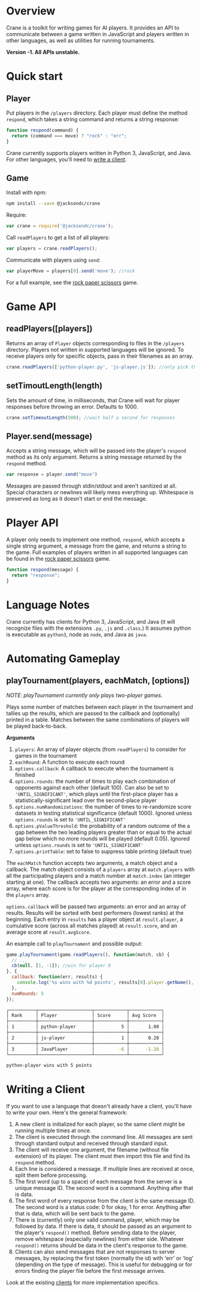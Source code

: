 # Overview
Crane is a toolkit for writing games for AI players. It provides an API to communicate between a game written in JavaScript and players written in other languages, as well as utilities for running tournaments.

**Version -1. All APIs unstable.**

# Quick start
## Player
Put players in the `/players` directory. Each player must define the method `respond`, which takes a string command and returns a string response:

```js
function respond(command) {
  return (command === move) ? "rock" : "err";
}
```

Crane currently supports players written in Python 3, JavaScript, and Java. For other languages, you'll need to [write a client](#writing-a-client).

## Game
Install with npm:

```bash
npm install --save @jacksondc/crane
```

Require:

```js
var crane = require('@jacksondc/crane');

```

Call `readPlayers` to get a list of all players:

```js
var players = crane.readPlayers();
```

Communicate with players using `send`:

```js
var playerMove = players[0].send('move'); //rock
```

For a full example, see the [rock paper scissors](https://github.com/jacksondc/crane/tree/master/examples/rps) game.

# Game API
## readPlayers([players])
Returns an array of `Player` objects corresponding to files in the `/players` directory. Players not written in supported languages will be ignored. To receive players only for specific objects, pass in their filenames as an array.

```js
crane.readPlayers(['python-player.py', 'js-player.js']); //only pick these two players
```

## setTimoutLength(length)
Sets the amount of time, in milliseconds, that Crane will wait for player responses before throwing an error. Defaults to 1000.

```js
crane.setTimeoutLength(500); //wait half a second for responses
```

## Player.send(message)
Accepts a string message, which will be passed into the player's `respond` method as its only argument. Returns a string message returned by the `respond` method.

```js
var response = player.send("move")
```

Messages are passed through stdin/stdout and aren't sanitized at all. Special characters or newlines will likely mess everything up. Whitespace is preserved as long as it doesn't start or end the message.

# Player API
A player only needs to implement one method, `respond`, which accepts a single string argument, a message from the game, and returns a string to the game.  Full examples of players written in all supported languages can be found in the [rock paper scissors](https://github.com/jacksondc/crane/tree/master/examples/rps/players) game.

```js
function respond(message) {
  return "response";
}
```

# Language Notes
Crane currently has clients for Python 3, JavaScript, and Java (it will recognize files with the extensions `.py`, `.js` and `.class`.) It assumes python is executable as `python3`, node as `node`, and Java as `java`.

# Automating Gameplay
## playTournament(players, eachMatch, [options])
*NOTE: playTournament currently only plays two-player games.*

Plays some number of matches between each player in the tournament and tallies up the results, which are passed to the callback and (optionally) printed in a table. Matches between the same combinations of players will be played back-to-back.

**Arguments**

1. `players`: An array of player objects (from `readPlayers`) to consider for games in the tournament
2. `eachRound`: A function to execute each round
3. `options.callback`: A callback to execute when the tournament is finished
4. `options.rounds`: the number of times to play each combination of opponents against each other (default 100). Can also be set to `'UNTIL_SIGNIFICANT'`, which plays until the first-place player has a statistically-significant lead over the second-place player
5. `options.numRandomizations`: the number of times to re-randomize score datasets in testing statistical significance (default 1000). Ignored unless `options.rounds` is set to `'UNTIL_SIGNIFICANT'`
6. `options.pValueThreshold`: the probability of a random outcome of the a gap between the two leading players greater than or equal to the actual gap below which no more rounds will be played (default 0.05). Ignored unless `options.rounds` is set to `'UNTIL_SIGNIFICANT'`
7. `options.printTable`: set to false to suppress table printing (default true)

The `eachMatch` function accepts two arguments, a match object and a callback. The match object consists of a `players` array at `match.players` with all the participating players and a match number at `match.index` (an integer starting at one). The callback accepts two arguments: an error and a score array, where each score is for the player at the corresponding index of in the `players` array.

`options.callback` will be passed two arguments: an error and an array of results. Results will be sorted with best performers (lowest ranks) at the beginning. Each entry in `results` has a player object at `result.player`, a cumulative score (across all matches played) at `result.score`, and an average score at `result.avgScore`.

An example call to `playTournament` and possible output:

```js
game.playTournament(game.readPlayers(), function(match, cb) {
  // ...
  cb(null, [1, -1]); //win for player 0
}, {
  callback: function(err, results) {
    console.log('%s wins with %d points', results[0].player.getName(), results[0].score);
  },
  numRounds: 5
});
```

```sh
┌──────────┬────────────────────┬────────────┬────────────┐
│ Rank     │ Player             │ Score      │ Avg Score  │
├──────────┼────────────────────┼────────────┼────────────┤
│ 1        │ python-player      │          5 │       1.00 │
├──────────┼────────────────────┼────────────┼────────────┤
│ 2        │ js-player          │          1 │       0.20 │
├──────────┼────────────────────┼────────────┼────────────┤
│ 3        │ JavaPlayer         │         -6 │      -1.20 │
└──────────┴────────────────────┴────────────┴────────────┘

python-player wins with 5 points
```

# Writing a Client
If you want to use a language that doesn't already have a client, you'll have to write your own. Here's the general framework:

1. A new client is initialized for each player, so the same client might be running multiple times at once.
2. The client is executed through the command line. All messages are sent through standard output and received through standard input.
3. The client will receive one argument, the filename (without file extension) of its player. The client must then import this file and find its `respond` method.
3. Each line is considered a message. If multiple lines are received at once, split them before processing.
4. The first word (up to a space) of each message from the server is a unique message ID. The second word is a command. Anything after that is data.
5. The first word of every response from the client is the same message ID. The second word is a status code: 0 for okay, 1 for error. Anything after that is data, which will be sent back to the game.
6. There is (currently) only one valid command, player, which may be followed by data. If there is data, it should be passed as an argument to the player's `respond()` method. Before sending data to the player, remove whitespace (especially newlines) from either side. Whatever `respond()` returns should be data in the client's response to the game.
7. Clients can also send messages that are not responses to server messages, by replacing the first token (normally the id) with 'err' or 'log' (depending on the type of message). This is useful for debugging or for errors finding the player file before the first message arrives.

Look at the existing [clients](https://github.com/jacksondc/crane/tree/master/client) for more implementation specifics.
